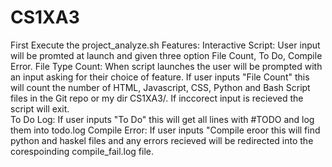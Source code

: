 # CS1XA3
First Execute the project_analyze.sh 
Features:
	Interactive Script:
		User input will be promted at launch and given three option File Count, To Do, Compile Error.
	File Type Count: 
		When script launches the user will be prompted with an input asking for their choice 
		of feature. If user inputs "File Count" this will count the number of HTML, 
		Javascript, CSS, Python and Bash Script files in the Git repo or my dir CS1XA3/.
		If inccorect input is recieved the script will exit.		
	To Do Log:
		If user inputs "To Do" this will get all lines with #TODO and log them into todo.log
	Compile Error:
		If user inputs "Compile eroor this will find python and haskel files and any errors recieved will 
		be redirected into the corespoinding compile_fail.log file. 
	
